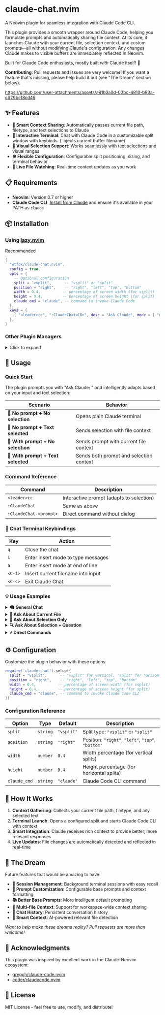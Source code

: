 # claude-chat.nvim

A Neovim plugin for seamless integration with Claude Code CLI.

This plugin provides a smooth wrapper around Claude Code, helping you formulate prompts and automatically sharing file context. At its core, it launches Claude with your current file, selection context, and custom prompts—all without modifying Claude's configuration. Any changes Claude makes to visible buffers are immediately reflected in Neovim.

Built for Claude Code enthusiasts, mostly built _with_ Claude itself! 🤖

**Contributing**: Pull requests and issues are very welcome! If you want a feature that's missing, please help build it out (see "The Dream" section below).

https://github.com/user-attachments/assets/a91b3a0d-03bc-4810-b83a-c629bcf8cd46

## ✨ Features

- **🎯 Smart Context Sharing**: Automatically passes current file path, filetype, and text selections to Claude
- **💬 Interactive Terminal**: Chat with Claude Code in a customizable split window with keybinds. (<C-f> injects current buffer filename)
- **📝 Visual Selection Support**: Works seamlessly with text selections and visual ranges
- **⚙️ Flexible Configuration**: Configurable split positioning, sizing, and terminal behavior
- **👀 Live File Watching**: Real-time context updates as you work

## 📋 Requirements

- **Neovim**: Version 0.7 or higher
- **Claude Code CLI**: [Install from Claude](https://claude.com/product/claude-code) and ensure it's available in your PATH as `claude`

## 📦 Installation

### Using [lazy.nvim](https://github.com/folke/lazy.nvim)

Recommended

```lua
{
  "wtfox/claude-chat.nvim",
  config = true,
  opts = {
    -- Optional configuration
    split = "vsplit",      -- "vsplit" or "split"
    position = "right",    -- "right", "left", "top", "bottom"
    width = 0.4,          -- percentage of screen width (for vsplit)
    height = 0.4,         -- percentage of screen height (for split)
    claude_cmd = "claude", -- command to invoke Claude Code
  },
  keys = {
    { "<leader>cc", ":ClaudeChat<CR>", desc = "Ask Claude", mode = { "n", "v" } },
  },
}
```

### Other Plugin Managers

<details>
<summary>Click to expand</summary>

**vim-plug**:
```vim
Plug 'wtfox/claude-chat.nvim'
```

**packer.nvim**:
```lua
use 'wtfox/claude-chat.nvim'
```
</details>

## 🚀 Usage

### Quick Start

The plugin prompts you with "Ask Claude: " and intelligently adapts based on your input and text selection:

| Scenario | Behavior |
|----------|----------|
| 🔹 **No prompt + No selection** | Opens plain Claude terminal |
| 🔸 **No prompt + Text selected** | Sends selection with file context |
| 🔹 **With prompt + No selection** | Sends prompt with current file context |
| 🔸 **With prompt + Text selected** | Sends both prompt and selection context |

### Command Reference

| Command | Description |
|---------|-------------|
| `<leader>cc` | Interactive prompt (adapts to selection) |
| `:ClaudeChat` | Same as above |
| `:ClaudeChat <prompt>` | Direct command without dialog |

### 🎹 Chat Terminal Keybindings

| Key | Action |
|-----|--------|
| `q` | Close the chat |
| `i` | Enter insert mode to type messages |
| `a` | Enter insert mode at end of line |
| `<C-f>` | Insert current filename into input |
| `<C-c>` | Exit Claude Chat |

### 💡 Usage Examples

<details>
<summary><strong>🗨️ General Chat</strong></summary>

```
<leader>cc → (leave input empty) → Opens plain Claude terminal
```
Perfect for general questions or when you want to start fresh.
</details>

<details>
<summary><strong>📄 Ask About Current File</strong></summary>

```
<leader>cc → "What does this file do?" → Sends question + file context
```
Claude gets your file path and can analyze the entire file.
</details>

<details>
<summary><strong>🎯 Ask About Selection Only</strong></summary>

```
1. Select some code
2. <leader>cc → (leave input empty) → Sends just the selection
```
Focus Claude's attention on specific code.
</details>

<details>
<summary><strong>🔍 Ask About Selection + Question</strong></summary>

```
1. Select some code
2. <leader>cc → "Optimize this" → Sends question + selection
```
Combine specific code with targeted questions.
</details>

<details>
<summary><strong>⚡ Direct Commands</strong></summary>

```
:ClaudeChat explain this bug
```
Skip the dialog and send commands directly.
</details>

## ⚙️ Configuration

Customize the plugin behavior with these options:

```lua
require('claude-chat').setup({
  split = "vsplit",      -- "vsplit" for vertical, "split" for horizontal
  position = "right",    -- "right", "left", "top", "bottom"
  width = 0.4,          -- percentage of screen width (for vsplit)
  height = 0.4,         -- percentage of screen height (for split)
  claude_cmd = "claude", -- command to invoke Claude Code CLI
})
```

### Configuration Reference

| Option | Type | Default | Description |
|--------|------|---------|-------------|
| `split` | `string` | `"vsplit"` | Split type: `"vsplit"` or `"split"` |
| `position` | `string` | `"right"` | Position: `"right"`, `"left"`, `"top"`, `"bottom"` |
| `width` | `number` | `0.4` | Width percentage (for vertical splits) |
| `height` | `number` | `0.4` | Height percentage (for horizontal splits) |
| `claude_cmd` | `string` | `"claude"` | Claude Code CLI command |

## 🔧 How It Works

1. **Context Gathering**: Collects your current file path, filetype, and any selected text
2. **Terminal Launch**: Opens a configured split and starts Claude Code CLI with context
3. **Smart Integration**: Claude receives rich context to provide better, more relevant responses
4. **Live Updates**: File changes are automatically detected and reflected in real-time

## 🌟 The Dream

Future features that would be amazing to have:

- **🔄 Session Management**: Background terminal sessions with easy recall
- **🎨 Prompt Customization**: Configurable base prompts and context formatting
- **📚 Better Base Prompts**: More intelligent default prompting
- **🔗 Multi-file Context**: Support for workspace-wide context sharing
- **💾 Chat History**: Persistent conversation history
- **🎯 Smart Context**: AI-powered relevant file detection

*Want to help make these dreams reality? Pull requests are more than welcome!*

## 🙏 Acknowledgments

This plugin was inspired by excellent work in the Claude-Neovim ecosystem:

- [greggh/claude-code.nvim](https://github.com/greggh/claude-code.nvim)
- [coder/claudecode.nvim](https://github.com/coder/claudecode.nvim)

## 📜 License

MIT License - feel free to use, modify, and distribute!
